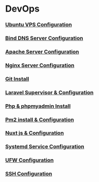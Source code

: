 # DevOps

### [Ubuntu VPS Configuration](/ubuntu-vps)

### [Bind DNS Server Configuration](/bind)

### [Apache Server Configuration](/apache)

### [Nginx Server Configuration](/nginx)

### [Git Install](/git-install)

### [Laravel Supervisor & Configuration](/laravel)

### [Php & phpmyadmin Install](/php-myadmin)

### [Pm2 install & Configuration](/pm2)

### [Nuxt js & Configuration](/nuxtjs)

### [Systemd Service Configuration](/systemd)

### [UFW Configuration](/ufw)

### [SSH Configuration](/ssh)
